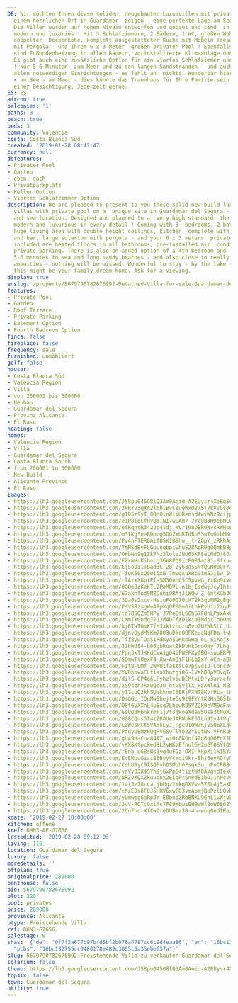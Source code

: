 ```yaml
---
DE: Wir möchten Ihnen diese soliden, neugebauten Luxusvillen mit privatem Pool an
  einem herrlichen Ort in Guardamar  zeigen - eine perfekte Lage am See und am Meer.
  Die Villen wurden auf hohem Niveau entworfen und gebaut und sind  in jedem Detail
  modern und luxuriös ! Mit 3 Schlafzimmern, 2 Bädern, 1 WC, großem Wohnbereich mit
  doppelter  Deckenhöhe, komplett ausgestatteter Küche mit Möbeln Tresen, großem Solarium
  mit Pergola - und Ihrem 6 x 3 Meter  großen privaten Pool ! Ebenfalls enthalten
  sind Fußbodenheizung in allen Bädern, vorinstallierte Klimaanlage und  Privatparkplätze.
  Es gibt auch eine zusätzliche Option für ein viertes Schlafzimmer und einen Keller
  ! Nur 5-6 Minuten  zum Meer und zu den langen Sandstränden - und auch nahe zu wirklich
  allen notwendigen Einrichtungen - es fehlt an  nichts. Wunderbar hier zu bleiben
  - am See - am Meer - dies könnte das Traumhaus für Ihre Familie sein. Fragen Sie  nach
  einer Besichtigung. Jederzeit gerne.
ES: ES
aircon: true
balconies: '1'
baths: 3
beach: true
beds: 3
community: Valencia
costa: Costa Blanca Süd
created: '2019-01-28 08:42:47'
currency: null
defeatures:
- Privater Pool
- Garten
- oben, dach
- Privatparkplatz
- Keller Option
- Viertes Schlafzimmer Option
description: We are pleased to present to you these solid new build luxury detached
  villas with private pool on a  unique site in Guardamar del Segura - a perfect lake
  and sea location. Designed and planned to a  very high standard, the villas are
  modern and luxurious in every detail ! Coming with 3  bedrooms, 2 bathrooms, 1 toilet,
  huge living area with double height ceilings, kitchen  complete with furnitures
  and bar, large solarium with pergola - and your 6 x 3 meters  private pool !! Also
  included are heated floors in all bathrooms, pre-installed air  conditioning and
  private parking. There is also an added option of a 4th bedroom and  basement! Just
  5-6 minutes to sea and long sandy beaches - and also close to really all  needed
  amenities - nothing will be missed. Wonderful to stay - by the lake - near the sea  -
  this might be your family dream home. Ask for a viewing.
display: true
enslug: /property/5679790782676992-Detached-Villa-for-sale-Guardamar-del-Segura/
features:
- Private Pool
- Garden
- Roof Terrace
- Private Parking
- Basement Option
- Fourth Bedroom Option
finca: false
fireplace: false
frequency: sale
furnished: unmöbliert
golf: false
hauser:
- Costa Blanca Süd
- Valencia Region
- Villa
- von 200001 bis 300000
- Neubau
- Guardamar del Segura
- Provinz Alicante
- El Raso
heating: false
homes:
- Valencia Region
- Villa
- Guardamar del Segura
- Costa Blanca South
- from 200001 to 300000
- New Build
- Alicante Province
- El Raso
images:
- https://lh3.googleusercontent.com/J58pu045G8lQ3Am0Aeid-A2EUysr4XeBqScBN4uFJs94t0MaW9yXKmAeGQx_zC9aikZuBBZL4hy5xO25136lEg=w640-rj-e30-l100
- https://lh3.googleusercontent.com/zFRYv3qXA2l6hlBvCZueWxD275T7kVVGs0qZ_SelLpol2k9XvcVpcrExGYfM9vCZmscdb5T-_W2bZ7PrXp4J=w640-rj-e30-l100
- https://lh3.googleusercontent.com/g1Q5z9yT_Q8nOinWiiURensd4wiWNz9cijpfTFRvlUMTNeFXmuODISxFIx3lwbpOKXZ8oNp4XkfQOhLQ7KqD=w640-rj-e30-l100
- https://lh3.googleusercontent.com/e1P8ioCfHVBYINI7wCAm7-7Yc0B3H9ebMCWLgdl0HReTl894FmALYpM3yBZ3Wj1UjQgBcvoy4uUz5E4yI5_Y=w640-rj-e30-l100
- https://lh3.googleusercontent.com/ofKqntR342Jc4idj_WVrI98DBR9WvsRWHsECLsZmPeEtVWf2Qvo68E2Yhld6pLZRsfxiRJ98cOYZGC5EHQKw=w640-rj-e30-l100
- https://lh3.googleusercontent.com/m3IKgSeeBbbug5QGZxURTdBnSSwTuGibMKokX2HTYi6NwKSMIMbxqx48cEXDRpWqL4kygDMbEVtkBf1RBlqw=w640-rj-e30-l100
- https://lh3.googleusercontent.com/Pv4nFTEROAif8SK1UShw__t-ZQpY_zRkhAmC6Wjuk1hkR4H60hTDDn-zJOheISqaeyjnVR5GTZv_wgWsb64=w640-rj-e30-l100
- https://lh3.googleusercontent.com/YmNSdByFLGuunqbpiVhuS28ApR9g0QmbB8prLa_bYwmmACIyG55zwoZvVfMtKY_BgkM2GJ892KkQomtbqhSk=w640-rj-e30-l100
- https://lh3.googleusercontent.com/OKbNn9g1Zk7Mz2lolzJNU65KF8eLNdDt8JaIGoUP6muboTdrXZ7yMoDMVtLNojTQ0wjvrNMYgORW8F0lCogj=w640-rj-e30-l100
- https://lh3.googleusercontent.com/FZxwHuKibnLg36W8PQ9icPQR1mt81-Sfruc7adsb8712pXd3iDBNQRU0sM8vCFGOv3BYBrEUZjwf4ARrt8Y=w640-rj-e30-l100
- https://lh3.googleusercontent.com/EjSo9IiTBad3C_28_Zy63asSNfQGM00UFr3ygol5IbE1pFiyzV5TuYEATDfvT5roho0xJpJgh9-9g8gsRaS_=w640-rj-e30-l100
- https://lh3.googleusercontent.com/-iUK50xQ0Ui5xB_7mvQAuXRc9im5Ji6w_5V4IjetXzJZeqHcgI1Ci44HwBZEu-ds5Rk1qIYAsl8-jUz3r1U=w640-rj-e30-l100
- https://lh3.googleusercontent.com/rlAzxX8pfPfaSM3QuhC5C5pveG_YxKp9xvcv_7xMys_K8Qoav81aEuhPB42uersYMgZlgraWiGslAjIymZg=w640-rj-e30-l100
- https://lh3.googleusercontent.com/0GOp8oKeKTL2PmMDVL-n1bjIsdwjJcyIhtrRlDO8MeubDrfo4VRGKryj5UzcP5UPuDcM7QahJ9rKbrqqFuJE=w640-rj-e30-l100
- https://lh3.googleusercontent.com/67aknfnd9MZOuhiQRAjJlWQw_Z_6ntKGbJ6rGhwvt97qQvTRq3SVeR58HO2B5u56bpg1A_xkZ9J5sA7B340F=w640-rj-e30-l100
- https://lh3.googleusercontent.com/3Qa0s2xcv-HsiuFG0Q7OcMT2k3qpNM2gBqc7wXCbGQF5FaQ5zVNv92ug53VaFeNRtG3C5DVmVMMwEVKrqoA=w640-rj-e30-l100
- https://lh3.googleusercontent.com/PsVSRzsgWwARpXqOP00mGiLhkPyUfx2zgd9zqLdBEre5JHZNxK8gbownJUf3chmaEFqR-Oi5fiMkNbRLeCSP=w640-rj-e30-l100
- https://lh3.googleusercontent.com/td7B5OZm5HPy_J7Pe0fL6ChG7F8nLPsxAk0b7U99bISyZ4SrDc1dXzzEKL8IORj6HDS9YGSwV0ChLscag9lY=w640-rj-e30-l100
- https://lh3.googleusercontent.com/LMmTYGudqJ7J2d4DTfXDlkiaINdpxTo0QhLWqsQLWGdUXLQJCg67urS-OejCEylIeQaCDBOpeDAskcMoLzskXg=w640-rj-e30-l100
- https://lh3.googleusercontent.com/kj6TaTOmKTfMJxktzhqiu0vn7U2WkSLC_Uz-B7C5FYRHPAnB691MsLDDTm9B7Oh9uB6vL3-hIwxg6bcowLUC=w640-rj-e30-l100
- https://lh3.googleusercontent.com/djnvOydMYKm7803uDkeOBFKeueNqFDa-twUYlwcWyTvNdlUGcFWvfH_6COgrlzd4Ym02evOGPzd5dQHfUciB=w640-rj-e30-l100
- https://lh3.googleusercontent.com/Tfi8ywTOaS1RdKyaSOKkpwHg_oL_SiXgjX-JwZwP0jEPjdToZgrcrcONj53LS2lg5TcFjfNwjnRBz0I7Cbai=w640-rj-e30-l100
- https://lh3.googleusercontent.com/31bWdS4-b05gbRuwt9kDbHkDroONyf7Lhg-18yZ9DRMSLOYFUZVtpLrZdcsFsm0rA8E5PyZGYpjO5XKq93A=w640-rj-e30-l100
- https://lh3.googleusercontent.com/Ppn3xTJKKdCwA1gO4iFWEFXyfBO-swuERPRvIj0Wr9zOFgdfYvpQQNz6TmHoG_i0nAxRpPnW9mYlyl5LoagT_Q=w640-rj-e30-l100
- https://lh3.googleusercontent.com/SDmwTlUexF4_Xw-An0jF1HLqIxY_4Cn-aBkZvmyvckPaXkC7oGjpLq7rHNFGPHM45iJVUCgTfFSg_3w9ZkcM=w640-rj-e30-l100
- https://lh3.googleusercontent.com/F1tB-OMf_ZWMUIfaktfCe7pjvd1J-Conc3eOcrfA1OmCmuOW4ovBXs_3nafASMJ69c1Ed6YWhDOUFXvn0Nvjlw=w640-rj-e30-l100
- https://lh3.googleusercontent.com/YVDhbwaCLtlsuXbntgi8G-lVahQ0pVDvqTd7iNShCl3Y1LS2o_fyYz5Iek4NfYAWmcSWqTVI8ncjbTJf0o9C6Q=w640-rj-e30-l100
- https://lh3.googleusercontent.com/dilS-GP4q6LPyhzlviuDEMtxLDry3araefn29pDEiZu442tl3ooAN41UVUtN9t51PNTOIyu_tG1BqeM917IE=w640-rj-e30-l100
- https://lh3.googleusercontent.com/xS94zhJkxUQeJO_htVSVjTX_xzXWlR1_NED5wwjSJuYILkMs5OrjmQQmtXrmDh5jSpt9e-u1a_VWG7fcyLU=w640-rj-e30-l100
- https://lh3.googleusercontent.com/y17cuQ2khSUakknmI8ERjPXNT8KvfHLa_tHjzNHN1FHtJ0G2xLvED51yDf6xjdOqSh0FunT6fJqqIWx7gOy0=w640-rj-e30-l100
- https://lh3.googleusercontent.com/DsGGc_IQnMw5hejte6v9t9FYrtK2Hs505Iq7R-F0dh3aGPYHW8tQPQUYRrVy-iIqkIkIKn3C61b-Q2MrtWu5=w640-rj-e30-l100
- https://lh3.googleusercontent.com/O8t6VXXnL4u5sg7LbowR95YZ2k9eVM9qFnuY1TBt0-nCYtpjtTwKBXg09TkYCesmacq_YGKG7da19_SKYjbe=w640-rj-e30-l100
- https://lh3.googleusercontent.com/GsQQdMbnkrmP1j7t3jRoeXdaV5Osb3tNuMZDbk6xeQ4QLFBNEHgFu7wS84PkiBc5hukke__PonowD7KRc9_cpg=w640-rj-e30-l100
- https://lh3.googleusercontent.com/G08CQmsGT4tZROUeJAPNbkE51Ln9Iy4fVg75Td9T09Q_OW-d-1_8S8mIop3-MBcqaS4qeTME0FTEdyxw0Gg=w640-rj-e30-l100
- https://lh3.googleusercontent.com/EzWesRCt5VAmkLyJ_Pge9IQW7KjvSQ6XLqCpCrJpSQYag-cQQJjHbQKpYcVeE0x4HN5vfYNTLf7-W9V7h8Yj=w640-rj-e30-l100
- https://lh3.googleusercontent.com/PddyUEMzHQgRVGS9TlYo2ZYIOtNw-yFnRuHcABG3HkGkChhJMQtDY6kHQHUbfN5KV_mO_io82nxcNUU6MJml=w640-rj-e30-l100
- https://lh3.googleusercontent.com/gU49HaCua64AZ_wiOr8KQnf42n6qQ6PgX1DW6ww-jvhqXWrKG86uCjOA2f9-S-ZNSwsggFxRpZl0G-cAhIge=w640-rj-e30-l100
- https://lh3.googleusercontent.com/vKX8Kfpcked8L2vHKzEfnul6H2uGT0SYtQ9AvQE4dR6wYlDb01fteYrhAJSO22eBqWbvXNz_ZrNPzhIxNAvG=w640-rj-e30-l100
- https://lh3.googleusercontent.com/rEnb_uG8sWs3vg4uFOz-OXI-XkpXi1k1kYaA82C7zTs8s-pD8n8TYPBBKZQeNb_ecRUEZg-HbdeSSXI8b7c=w640-rj-e30-l100
- https://lh3.googleusercontent.com/EcENuuGiaiB6ByyVcYgi0kr-Bhj6eyADfyMWZ_YbBhC2XsnfdAjyYFxB2sl1_DXmBEpVZAkT_YJyzOKzzZ8=w640-rj-e30-l100
- https://lh3.googleusercontent.com/CsLU9yC9ISQ6vhDSMqh6PsqxSu_hPnCEB8uR8qZS2HaXZIgT0_T8vj0lqy689cgdY4cD9EApClLhjvdeXAzx=w640-rj-e30-l100
- https://lh3.googleusercontent.com/yaVvOJX4SYh9jGxPp54tiztWf0AYgvdIekOCSWNu2_b9kKADn2PGrfDnaOwrbio0R2boAfBFw0SKZl0HzxrC=w640-rj-e30-l100
- https://lh3.googleusercontent.com/NRZVXQXZkuuonx2ELqPrSnPdBIbO11nNcvnHagaragOkjQ_I_264oDPGkEvYxo2lWdJV20Znjb7fNcQzc-PN=w640-rj-e30-l100
- https://lh3.googleusercontent.com/1vtJz78cca_jbUgz2YkqDXVva57SL4j5aXNVmeWMYEHIt5M9iKIbNNvzWVuUqZWmDj7GlYFbxUjQxlH28Jr7=w640-rj-e30-l100
- https://lh3.googleusercontent.com/chzEDx8FOJ5HHV6xwE03vmAomjBpPzlLQvUT2DLR_GcfzpBqv11mnKlJGy1HAnNJmbo-H9GXAuRNqjvZQss=w640-rj-e30-l100
- https://lh3.googleusercontent.com/yUmwjgGaRpJW_E0bnbZRbBNXu9GhL1wWjvkV8_sjipFEgUGsQ_82S9ju7BRQ5OAe4ORyjzEEkFApkzHIEpqZ3g=w640-rj-e30-l100
- https://lh3.googleusercontent.com/3vV-ROTcOxifc7F89KbwiEH9wWf2oW6862Ygn_QET81G59rYUTyqM2uNbMhcis8Yt7Lmx_k1iDNXbebpi70=w640-rj-e30-l100
- https://lh3.googleusercontent.com/2CnFho-XfCwCreDUBmzJ0-4n-wnq0edIEez3UPL3K0VMTpKt_XFW4DyBIAwIgn8WwjmGn15QJMV99ddk75vS=w640-rj-e30-l100
kdate: '2019-02-27 18:00:00'
kitchen: offene
kref: DHN3-AF-G7656
lastedited: '2019-02-28 09:12:03'
living: 116
location: Guardamar del Segura
luxury: false
moredetails: ''
offplan: true
originalprice: 289000
penthouse: false
pid: 5679790782676992
plot: 220
pool: privates
price: 289000
province: Alicante
ptype: Freistehende Villa
ref: DHN3-G7656
salestage: 0
shas: '{"de": "0f7f3a677b97bfd5bf2b076a4787cc6c9d4eaa86", "en": "16bc132755cc0480178e489c3005c5a35ebef37a",
  "pcbs": "16bc132755cc0480178e489c3005c5a35ebef37a"}'
slug: 5679790782676992-Freistehende-Villa-zu-verkaufen-Guardamar-del-Segura/
solarium: false
thumb: https://lh3.googleusercontent.com/J58pu045G8lQ3Am0Aeid-A2EUysr4XeBqScBN4uFJs94t0MaW9yXKmAeGQx_zC9aikZuBBZL4hy5xO25136lEg=w400-h240-n-rj-e30-l100
topsix: false
town: Guardamar del Segura
utility: true
---
```

